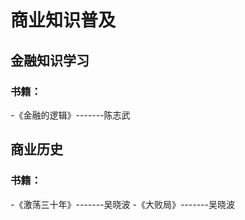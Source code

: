 # 商业知识普及

## 金融知识学习

 ### 书籍：

 -《金融的逻辑》-------陈志武


## 商业历史

 ### 书籍：
 
-《激荡三十年》-------吴晓波
-《大败局》-------吴晓波

